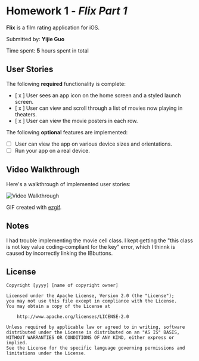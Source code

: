 # Homework 1 - *Flix Part 1*

**Flix** is a film rating application for iOS.

Submitted by: **Yijie Guo**

Time spent: **5** hours spent in total

## User Stories

The following **required** functionality is complete:
* [ x ] User sees an app icon on the home screen and a styled launch screen.
* [ x ] User can view and scroll through a list of movies now playing in theaters.
* [ x ] User can view the movie posters in each row.

The following **optional** features are implemented:

* [ ] User can view the app on various device sizes and orientations.
* [ ] Run your app on a real device.

## Video Walkthrough

Here's a walkthrough of implemented user stories:

<img src='https://imgur.com/a/FI40HxP.gif' title='Video Walkthrough' width='' alt='Video Walkthrough' />

GIF created with [ezgif](https://ezgif.com/maker).

## Notes

I had trouble implementing the movie cell class. I kept getting the "this class is not key value coding-compliant for the key" error, which I thinnk is caused by incorrectly linking the IBbuttons.

## License

    Copyright [yyyy] [name of copyright owner]

    Licensed under the Apache License, Version 2.0 (the "License");
    you may not use this file except in compliance with the License.
    You may obtain a copy of the License at

        http://www.apache.org/licenses/LICENSE-2.0

    Unless required by applicable law or agreed to in writing, software
    distributed under the License is distributed on an "AS IS" BASIS,
    WITHOUT WARRANTIES OR CONDITIONS OF ANY KIND, either express or implied.
    See the License for the specific language governing permissions and
    limitations under the License.
